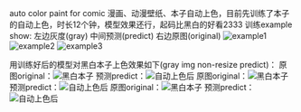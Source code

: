 auto color paint for comic
漫画、动漫壁纸、本子自动上色，目前先训练了本子的自动上色，时长12个钟，模型效果还行，起码比黑白的好看2333
训练example show:
左边灰度(gray) 中间预测(predict) 右边原图(original)
![example1](/images/1.png)
![example2](/images/2.png)
![example3](/images/3.png)

用训练好后的模型对黑白本子上色效果如下(gray img non-resize predict)：
原图original：![黑白本子](/images/1.jpg)
预测predict：![自动上色后](/images/combine_1.jpg)
原图original：![黑白本子](/images/5.jpg)
预测predict：![自动上色后](/images/combine_5.jpg)
原图original：![黑白本子](/images/9.jpg)
预测predict：![自动上色后](/images/combine_9.jpg)

